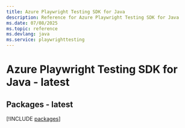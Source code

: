 ```yaml
---
title: Azure Playwright Testing SDK for Java
description: Reference for Azure Playwright Testing SDK for Java
ms.date: 07/08/2025
ms.topic: reference
ms.devlang: java
ms.service: playwrighttesting
---
```

# Azure Playwright Testing SDK for Java - latest
## Packages - latest
[!INCLUDE [packages](playwright-testing-index.md)]